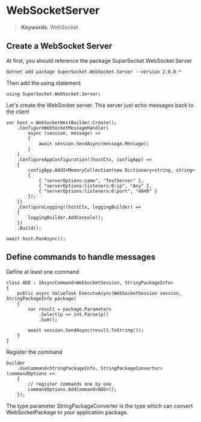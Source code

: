# WebSocketServer

> __Keywords__: WebSocket

## Create a WebSocket Server

At first, you should reference the package SuperSocket.WebSocket.Server

    dotnet add package SuperSocket.WebSocket.Server --version 2.0.0-*

Then add the using statement

    using SuperSocket.WebSocket.Server;


Let's create the WebSocket server. This server just echo messages back to the client


    var host = WebSocketHostBuilder.Create();
        .ConfigureWebSocketMessageHandler(
            async (session, message) =>
            {
                await session.SendAsync(message.Message);
            }
        )
        .ConfigureAppConfiguration((hostCtx, configApp) =>
        {
            configApp.AddInMemoryCollection(new Dictionary<string, string>
            {
                { "serverOptions:name", "TestServer" },
                { "serverOptions:listeners:0:ip", "Any" },
                { "serverOptions:listeners:0:port", "4040" }
            });
        })
        .ConfigureLogging((hostCtx, loggingBuilder) =>
        {
            loggingBuilder.AddConsole();
        })
        .Build();

    await host.RunAsync();



## Define commands to handle messages

Define at least one command

    class ADD : IAsyncCommand<WebSocketSession, StringPackageInfo>
    {
        public async ValueTask ExecuteAsync(WebSocketSession session, StringPackageInfo package)
        {
            var result = package.Parameters
                .Select(p => int.Parse(p))
                .Sum();

            await session.SendAsync(result.ToString());
        }
    }

Register the command

    builder
        .UseCommand<StringPackageInfo, StringPackageConverter>(commandOptions =>
        {
            // register commands one by one
            commandOptions.AddCommand<ADD>();
        });


The type parameter StringPackageConverter is the type which can convert WebSocketPackage to your application package.